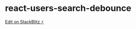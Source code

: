 # react-users-search-debounce

[Edit on StackBlitz ⚡️](https://stackblitz.com/edit/react-users-search-debounce)